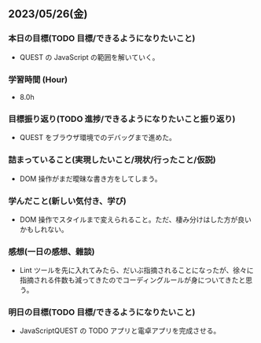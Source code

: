 ## 2023/05/26(金)

### 本日の目標(TODO 目標/できるようになりたいこと)

- QUEST の JavaScript の範囲を解いていく。

### 学習時間 (Hour)

- 8.0h

### 目標振り返り(TODO 進捗/できるようになりたいこと振り返り)

- QUEST をブラウザ環境でのデバッグまで進めた。

### 詰まっていること(実現したいこと/現状/行ったこと/仮説)

- DOM 操作がまだ曖昧な書き方をしてしまう。

### 学んだこと(新しい気付き、学び)

- DOM 操作でスタイルまで変えられること。ただ、棲み分けはした方が良いかもしれない。

### 感想(一日の感想、雜談)

- Lint ツールを先に入れてみたら、だいぶ指摘されることになったが、徐々に指摘される件数も減ってきたのでコーディングルールが身についてきたと思う。

### 明日の目標(TODO 目標/できるようになりたいこと)

- JavaScriptQUEST の TODO アプリと電卓アプリを完成させる。
